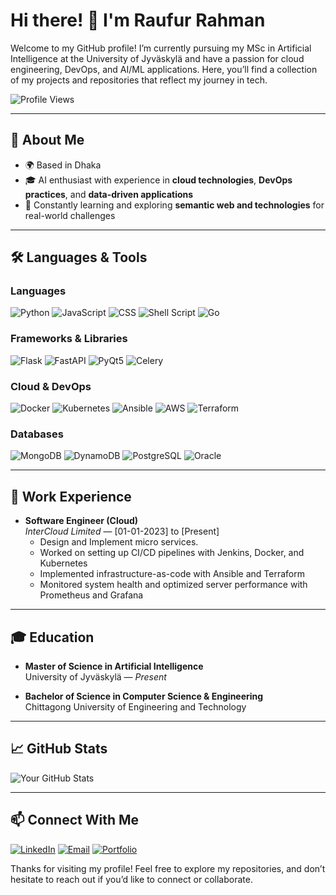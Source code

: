 # Hi there! 👋 I'm Raufur Rahman

Welcome to my GitHub profile! I’m currently pursuing my MSc in Artificial Intelligence at the University of Jyväskylä and have a passion for cloud engineering, DevOps, and AI/ML applications. Here, you’ll find a collection of my projects and repositories that reflect my journey in tech.

![Profile Views](https://komarev.com/ghpvc/?username=raufur-simanto&color=blue)

---

## 🚀 About Me
- 🌍 Based in Dhaka
- 🎓 AI enthusiast with experience in **cloud technologies**, **DevOps practices**, and **data-driven applications**
- 🌱 Constantly learning and exploring **semantic web and technologies** for real-world challenges

---

## 🛠️ Languages & Tools

### Languages
<p align="left">
  <img src="https://img.shields.io/badge/Python-3776AB?style=flat-square&logo=python&logoColor=white" alt="Python"/>
  <img src="https://img.shields.io/badge/JavaScript-F7DF1E?style=flat-square&logo=javascript&logoColor=black" alt="JavaScript"/>
  <img src="https://img.shields.io/badge/CSS-1572B6?style=flat-square&logo=css3&logoColor=white" alt="CSS"/>
  <img src="https://img.shields.io/badge/Shell_Script-4EAA25?style=flat-square&logo=gnu-bash&logoColor=white" alt="Shell Script"/>
  <img src="https://img.shields.io/badge/Go-00ADD8?style=flat-square&logo=go&logoColor=white" alt="Go"/>
</p>

### Frameworks & Libraries
<p align="left">
  <img src="https://img.shields.io/badge/Flask-000000?style=flat-square&logo=flask&logoColor=white" alt="Flask"/>
  <img src="https://img.shields.io/badge/FastAPI-009688?style=flat-square&logo=fastapi&logoColor=white" alt="FastAPI"/>
  <img src="https://img.shields.io/badge/PyQt5-41CD52?style=flat-square&logo=qt&logoColor=white" alt="PyQt5"/>
  <img src="https://img.shields.io/badge/Celery-37814A?style=flat-square&logo=celery&logoColor=white" alt="Celery"/>
</p>

### Cloud & DevOps
<p align="left">
  <img src="https://img.shields.io/badge/Docker-2496ED?style=flat-square&logo=docker&logoColor=white" alt="Docker"/>
  <img src="https://img.shields.io/badge/Kubernetes-326CE5?style=flat-square&logo=kubernetes&logoColor=white" alt="Kubernetes"/>
  <img src="https://img.shields.io/badge/Ansible-EE0000?style=flat-square&logo=ansible&logoColor=white" alt="Ansible"/>
  <img src="https://img.shields.io/badge/AWS-232F3E?style=flat-square&logo=amazon-aws&logoColor=white" alt="AWS"/>
  <img src="https://img.shields.io/badge/Terraform-7B42BC?style=flat-square&logo=terraform&logoColor=white" alt="Terraform"/>
</p>

### Databases
<p align="left">
  <img src="https://img.shields.io/badge/MongoDB-47A248?style=flat-square&logo=mongodb&logoColor=white" alt="MongoDB"/>
  <img src="https://img.shields.io/badge/DynamoDB-4053D6?style=flat-square&logo=amazon-dynamodb&logoColor=white" alt="DynamoDB"/>
  <img src="https://img.shields.io/badge/PostgreSQL-336791?style=flat-square&logo=postgresql&logoColor=white" alt="PostgreSQL"/>
  <img src="https://img.shields.io/badge/Oracle-F80000?style=flat-square&logo=oracle&logoColor=white" alt="Oracle"/>
</p>

---

## 💼 Work Experience

- **Software Engineer (Cloud)**  
  *InterCloud Limited* — [01-01-2023] to [Present]
  - Design and Implement micro services.  
  - Worked on setting up CI/CD pipelines with Jenkins, Docker, and Kubernetes
  - Implemented infrastructure-as-code with Ansible and Terraform
  - Monitored system health and optimized server performance with Prometheus and Grafana

---

## 🎓 Education

- **Master of Science in Artificial Intelligence**  
  University of Jyväskylä — *Present*

- **Bachelor of Science in Computer Science & Engineering**  
  Chittagong University of Engineering and Technology

---

## 📈 GitHub Stats
![Your GitHub Stats](https://github-readme-stats.vercel.app/api?username=raufur-simanto&show_icons=true&hide_border=true&theme=radical)

---

## 📫 Connect With Me

[![LinkedIn](https://img.shields.io/badge/LinkedIn-0A66C2?style=for-the-badge&logo=linkedin&logoColor=white)](https://www.linkedin.com/in/md-raufur-rahman-03097a21a/)
[![Email](https://img.shields.io/badge/Email-D14836?style=for-the-badge&logo=gmail&logoColor=white)](mailto:raufurrahman777@gmail.com)
[![Portfolio](https://img.shields.io/badge/Portfolio-000000?style=for-the-badge&logo=wordpress&logoColor=white)](https://raufurrahman.vercel.app/)

<!-- ---

## 📝 Latest Projects

- 🌐 **[Project 1](https://github.com/raufur-simanto/project1)**: Brief description of Project 1.
- 🔄 **[Project 2](https://github.com/raufur-simanto/project2)**: Brief description of Project 2.
- 📊 **[Project 3](https://github.com/raufur-simanto/project3)**: Brief description of Project 3. -->

Thanks for visiting my profile! Feel free to explore my repositories, and don’t hesitate to reach out if you’d like to connect or collaborate.

